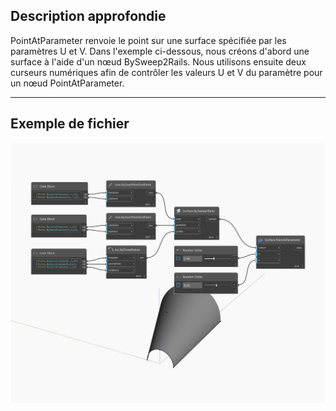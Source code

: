 ## Description approfondie
PointAtParameter renvoie le point sur une surface spécifiée par les paramètres U et V. Dans l'exemple ci-dessous, nous créons d'abord une surface à l'aide d'un nœud BySweep2Rails. Nous utilisons ensuite deux curseurs numériques afin de contrôler les valeurs U et V du paramètre pour un nœud PointAtParameter.
___
## Exemple de fichier

![PointAtParameter](./Autodesk.DesignScript.Geometry.Surface.PointAtParameter_img.jpg)

